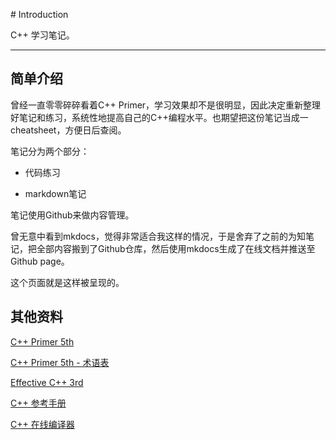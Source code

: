 # Introduction

C++ 学习笔记。

---

## 简单介绍

曾经一直零零碎碎看着C++ Primer，学习效果却不是很明显，因此决定重新整理好笔记和练习，系统性地提高自己的C++编程水平。也期望把这份笔记当成一cheatsheet，方便日后查阅。

笔记分为两个部分：

- 代码练习

- markdown笔记

笔记使用Github来做内容管理。

曾无意中看到mkdocs，觉得非常适合我这样的情况，于是舍弃了之前的为知笔记，把全部内容搬到了Github仓库，然后使用mkdocs生成了在线文档并推送至Github page。

这个页面就是这样被呈现的。

## 其他资料

[C++ Primer 5th](https://book.douban.com/subject/25708312/)

[C++ Primer 5th - 术语表](https://github.com/demon90s/CppStudy/blob/master/defined_terms/terms_index.md)

[Effective C++ 3rd](https://book.douban.com/subject/1842426/)

[C++ 参考手册](http://zh.cppreference.com/w/cpp)

[C++ 在线编译器](http://coliru.stacked-crooked.com/)